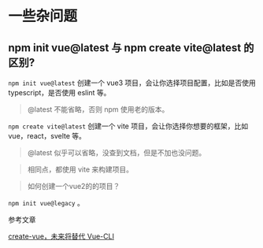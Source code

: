 # 一些杂问题

## npm init vue@latest 与 npm create vite@latest 的区别?

`npm init vue@latest` 创建一个 vue3 项目，会让你选择项目配置，比如是否使用 typescript，是否使用 eslint 等。

> @latest 不能省略，否则 npm 使用老的版本。

`npm create vite@latest` 创建一个 vite 项目，会让你选择你想要的框架，比如 vue，react，svelte 等。

> @latest 似乎可以省略，没查到文档，但是不加也没问题。

> 相同点，都使用 vite 来构建项目。

> 如何创建一个vue2的的项目？

`npm init vue@legacy` 。

参考文章

[create-vue，未来将替代 Vue-CLI](https://lxchuan12.gitee.io/create-vue/)

 
